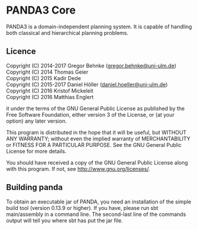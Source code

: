 # PANDA3 Core

PANDA3 is a domain-independent planning system. It is capable of handling both classical and hierarchical planning problems.

## Licence

Copyright (C) 2014-2017 Gregor Behnke (gregor.behnke@uni-ulm.de)  
Copyright (C) 2014 Thomas Geier  
Copyright (C) 2015 Kadir Dede  
Copyright (C) 2015-2017 Daniel Höller (daniel.hoeller@uni-ulm.de)  
Copyright (C) 2016 Kristof Mickeleit  
Copyright (C) 2016 Matthias Englert  


it under the terms of the GNU General Public License as published by
the Free Software Foundation, either version 3 of the License, or
(at your option) any later version.

This program is distributed in the hope that it will be useful,
but WITHOUT ANY WARRANTY; without even the implied warranty of
MERCHANTABILITY or FITNESS FOR A PARTICULAR PURPOSE.  See the
GNU General Public License for more details.


You should have received a copy of the GNU General Public License
along with this program. If not, see <http://www.gnu.org/licenses/>.

## Building panda
To obtain an executable jar of PANDA, you need an installation of the simple build tool (version 0.13.9 or higher).
If you have, please run
  sbt main/assembly
in a command line.
The second-last line of the commands output will tell you where sbt has put the jar file.
